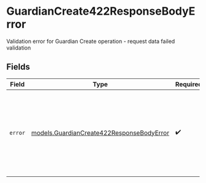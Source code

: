 # GuardianCreate422ResponseBodyError

Validation error for Guardian Create operation - request data failed validation


## Fields

| Field                                                                                                                                               | Type                                                                                                                                                | Required                                                                                                                                            | Description                                                                                                                                         | Example                                                                                                                                             |
| --------------------------------------------------------------------------------------------------------------------------------------------------- | --------------------------------------------------------------------------------------------------------------------------------------------------- | --------------------------------------------------------------------------------------------------------------------------------------------------- | --------------------------------------------------------------------------------------------------------------------------------------------------- | --------------------------------------------------------------------------------------------------------------------------------------------------- |
| `error`                                                                                                                                             | [models.GuardianCreate422ResponseBodyError](../models/guardiancreate422responsebodyerror.md)                                                        | :heavy_check_mark:                                                                                                                                  | N/A                                                                                                                                                 | {<br/>"code": "UnprocessableEntity",<br/>"message": "Validation failed for Guardian Create endpoint",<br/>"requestID": "550e8400-e29b-41d4-a716-446655440000"<br/>} |